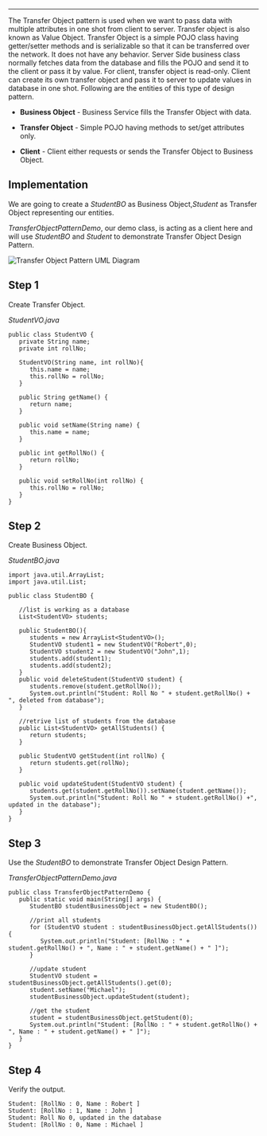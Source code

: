 ___

  

The Transfer Object pattern is used when we want to pass data with multiple attributes in one shot from client to server. Transfer object is also known as Value Object. Transfer Object is a simple POJO class having getter/setter methods and is serializable so that it can be transferred over the network. It does not have any behavior. Server Side business class normally fetches data from the database and fills the POJO and send it to the client or pass it by value. For client, transfer object is read-only. Client can create its own transfer object and pass it to server to update values in database in one shot. Following are the entities of this type of design pattern.

-   **Business Object** - Business Service fills the Transfer Object with data.
    
-   **Transfer Object** - Simple POJO having methods to set/get attributes only.
    
-   **Client** - Client either requests or sends the Transfer Object to Business Object.
    

## Implementation

We are going to create a _StudentBO_ as Business Object,_Student_ as Transfer Object representing our entities.

_TransferObjectPatternDemo_, our demo class, is acting as a client here and will use _StudentBO_ and _Student_ to demonstrate Transfer Object Design Pattern.

![Transfer Object Pattern UML Diagram](https://www.tutorialspoint.com/design_pattern/images/transferobject_pattern_uml_diagram.jpg)

## Step 1

Create Transfer Object.

_StudentVO.java_

```
public class StudentVO {
   private String name;
   private int rollNo;

   StudentVO(String name, int rollNo){
      this.name = name;
      this.rollNo = rollNo;
   }

   public String getName() {
      return name;
   }

   public void setName(String name) {
      this.name = name;
   }

   public int getRollNo() {
      return rollNo;
   }

   public void setRollNo(int rollNo) {
      this.rollNo = rollNo;
   }
}
```

## Step 2

Create Business Object.

_StudentBO.java_

```
import java.util.ArrayList;
import java.util.List;

public class StudentBO {

   //list is working as a database
   List<StudentVO> students;

   public StudentBO(){
      students = new ArrayList<StudentVO>();
      StudentVO student1 = new StudentVO("Robert",0);
      StudentVO student2 = new StudentVO("John",1);
      students.add(student1);
      students.add(student2);
   }
   public void deleteStudent(StudentVO student) {
      students.remove(student.getRollNo());
      System.out.println("Student: Roll No " + student.getRollNo() + ", deleted from database");
   }

   //retrive list of students from the database
   public List<StudentVO> getAllStudents() {
      return students;
   }

   public StudentVO getStudent(int rollNo) {
      return students.get(rollNo);
   }

   public void updateStudent(StudentVO student) {
      students.get(student.getRollNo()).setName(student.getName());
      System.out.println("Student: Roll No " + student.getRollNo() +", updated in the database");
   }
}
```

## Step 3

Use the _StudentBO_ to demonstrate Transfer Object Design Pattern.

_TransferObjectPatternDemo.java_

```
public class TransferObjectPatternDemo {
   public static void main(String[] args) {
      StudentBO studentBusinessObject = new StudentBO();

      //print all students
      for (StudentVO student : studentBusinessObject.getAllStudents()) {
         System.out.println("Student: [RollNo : " + student.getRollNo() + ", Name : " + student.getName() + " ]");
      }

      //update student
      StudentVO student = studentBusinessObject.getAllStudents().get(0);
      student.setName("Michael");
      studentBusinessObject.updateStudent(student);

      //get the student
      student = studentBusinessObject.getStudent(0);
      System.out.println("Student: [RollNo : " + student.getRollNo() + ", Name : " + student.getName() + " ]");
   }
}
```

## Step 4

Verify the output.

```
Student: [RollNo : 0, Name : Robert ]
Student: [RollNo : 1, Name : John ]
Student: Roll No 0, updated in the database
Student: [RollNo : 0, Name : Michael ]

```